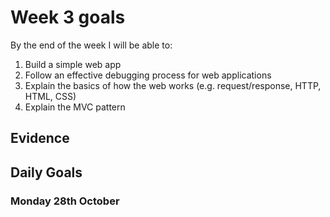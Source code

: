 # Week 3 goals

By the end of the week I will be able to:

1. Build a simple web app
2. Follow an effective debugging process for web applications
3. Explain the basics of how the web works (e.g. request/response, HTTP, HTML, CSS)
4. Explain the MVC pattern

## Evidence


## Daily Goals

### Monday 28th October
